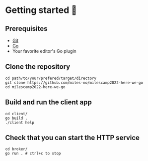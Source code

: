 # Getting started 🥳

## Prerequisites

* [Git](https://git-scm.com/)
* [Go](https://go.dev/doc/install)
* Your favorite editor's Go plugin

## Clone the repository 

```
cd path/to/your/prefered/target/directory
git clone https://github.com/miles-no/milescamp2022-here-we-go
cd milescamp2022-here-we-go
```

## Build and run the client app

```
cd client/
go build .
./client help
```

## Check that you can start the HTTP service

```
cd broker/
go run . # ctrl+c to stop
```
